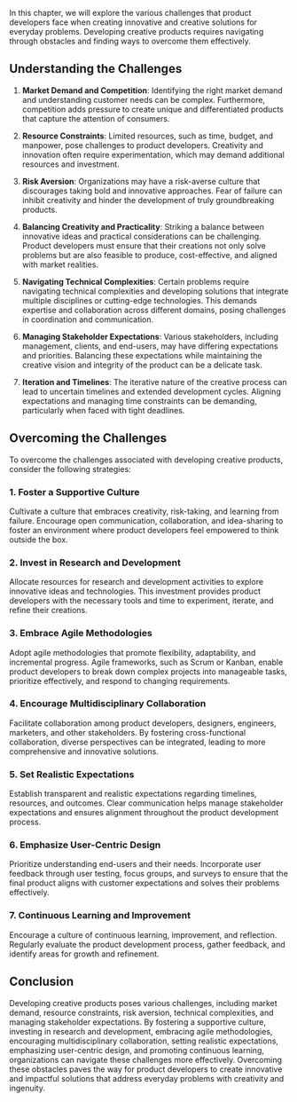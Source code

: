 
In this chapter, we will explore the various challenges that product developers face when creating innovative and creative solutions for everyday problems. Developing creative products requires navigating through obstacles and finding ways to overcome them effectively.

## Understanding the Challenges

1. **Market Demand and Competition**: Identifying the right market demand and understanding customer needs can be complex. Furthermore, competition adds pressure to create unique and differentiated products that capture the attention of consumers.
    
2. **Resource Constraints**: Limited resources, such as time, budget, and manpower, pose challenges to product developers. Creativity and innovation often require experimentation, which may demand additional resources and investment.
    
3. **Risk Aversion**: Organizations may have a risk-averse culture that discourages taking bold and innovative approaches. Fear of failure can inhibit creativity and hinder the development of truly groundbreaking products.
    
4. **Balancing Creativity and Practicality**: Striking a balance between innovative ideas and practical considerations can be challenging. Product developers must ensure that their creations not only solve problems but are also feasible to produce, cost-effective, and aligned with market realities.
    
5. **Navigating Technical Complexities**: Certain problems require navigating technical complexities and developing solutions that integrate multiple disciplines or cutting-edge technologies. This demands expertise and collaboration across different domains, posing challenges in coordination and communication.
    
6. **Managing Stakeholder Expectations**: Various stakeholders, including management, clients, and end-users, may have differing expectations and priorities. Balancing these expectations while maintaining the creative vision and integrity of the product can be a delicate task.
    
7. **Iteration and Timelines**: The iterative nature of the creative process can lead to uncertain timelines and extended development cycles. Aligning expectations and managing time constraints can be demanding, particularly when faced with tight deadlines.
    

## Overcoming the Challenges

To overcome the challenges associated with developing creative products, consider the following strategies:

### 1\. Foster a Supportive Culture

Cultivate a culture that embraces creativity, risk-taking, and learning from failure. Encourage open communication, collaboration, and idea-sharing to foster an environment where product developers feel empowered to think outside the box.

### 2\. Invest in Research and Development

Allocate resources for research and development activities to explore innovative ideas and technologies. This investment provides product developers with the necessary tools and time to experiment, iterate, and refine their creations.

### 3\. Embrace Agile Methodologies

Adopt agile methodologies that promote flexibility, adaptability, and incremental progress. Agile frameworks, such as Scrum or Kanban, enable product developers to break down complex projects into manageable tasks, prioritize effectively, and respond to changing requirements.

### 4\. Encourage Multidisciplinary Collaboration

Facilitate collaboration among product developers, designers, engineers, marketers, and other stakeholders. By fostering cross-functional collaboration, diverse perspectives can be integrated, leading to more comprehensive and innovative solutions.

### 5\. Set Realistic Expectations

Establish transparent and realistic expectations regarding timelines, resources, and outcomes. Clear communication helps manage stakeholder expectations and ensures alignment throughout the product development process.

### 6\. Emphasize User-Centric Design

Prioritize understanding end-users and their needs. Incorporate user feedback through user testing, focus groups, and surveys to ensure that the final product aligns with customer expectations and solves their problems effectively.

### 7\. Continuous Learning and Improvement

Encourage a culture of continuous learning, improvement, and reflection. Regularly evaluate the product development process, gather feedback, and identify areas for growth and refinement.

## Conclusion

Developing creative products poses various challenges, including market demand, resource constraints, risk aversion, technical complexities, and managing stakeholder expectations. By fostering a supportive culture, investing in research and development, embracing agile methodologies, encouraging multidisciplinary collaboration, setting realistic expectations, emphasizing user-centric design, and promoting continuous learning, organizations can navigate these challenges more effectively. Overcoming these obstacles paves the way for product developers to create innovative and impactful solutions that address everyday problems with creativity and ingenuity.
